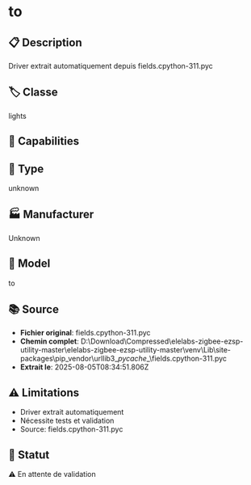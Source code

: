 # to

## 📋 Description
Driver extrait automatiquement depuis fields.cpython-311.pyc

## 🏷️ Classe
lights

## 🔧 Capabilities


## 📡 Type
unknown

## 🏭 Manufacturer
Unknown

## 📱 Model
to

## 📚 Source
- **Fichier original**: fields.cpython-311.pyc
- **Chemin complet**: D:\Download\Compressed\elelabs-zigbee-ezsp-utility-master\elelabs-zigbee-ezsp-utility-master\venv\Lib\site-packages\pip\_vendor\urllib3\__pycache__\fields.cpython-311.pyc
- **Extrait le**: 2025-08-05T08:34:51.806Z

## ⚠️ Limitations
- Driver extrait automatiquement
- Nécessite tests et validation
- Source: fields.cpython-311.pyc

## 🚀 Statut
⚠️ En attente de validation
